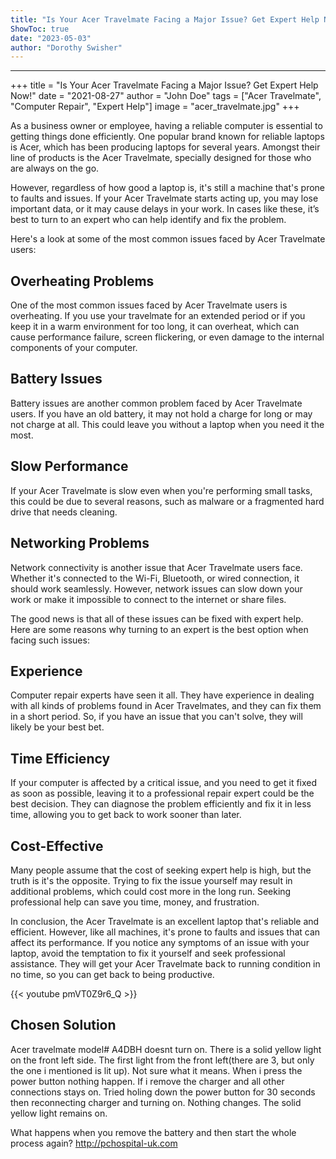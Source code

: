 ```yaml
---
title: "Is Your Acer Travelmate Facing a Major Issue? Get Expert Help Now!"
ShowToc: true 
date: "2023-05-03"
author: "Dorothy Swisher"
---
```

*****
+++
title = "Is Your Acer Travelmate Facing a Major Issue? Get Expert Help Now!"
date = "2021-08-27"
author = "John Doe"
tags = ["Acer Travelmate", "Computer Repair", "Expert Help"]
image = "acer_travelmate.jpg"
+++

As a business owner or employee, having a reliable computer is essential to getting things done efficiently. One popular brand known for reliable laptops is Acer, which has been producing laptops for several years. Amongst their line of products is the Acer Travelmate, specially designed for those who are always on the go. 

However, regardless of how good a laptop is, it's still a machine that's prone to faults and issues. If your Acer Travelmate starts acting up, you may lose important data, or it may cause delays in your work. In cases like these, it’s best to turn to an expert who can help identify and fix the problem.

Here's a look at some of the most common issues faced by Acer Travelmate users:

## Overheating Problems

One of the most common issues faced by Acer Travelmate users is overheating. If you use your travelmate for an extended period or if you keep it in a warm environment for too long, it can overheat, which can cause performance failure, screen flickering, or even damage to the internal components of your computer.

## Battery Issues

Battery issues are another common problem faced by Acer Travelmate users. If you have an old battery, it may not hold a charge for long or may not charge at all. This could leave you without a laptop when you need it the most.

## Slow Performance

If your Acer Travelmate is slow even when you're performing small tasks, this could be due to several reasons, such as malware or a fragmented hard drive that needs cleaning.

## Networking Problems

Network connectivity is another issue that Acer Travelmate users face. Whether it's connected to the Wi-Fi, Bluetooth, or wired connection, it should work seamlessly. However, network issues can slow down your work or make it impossible to connect to the internet or share files.

The good news is that all of these issues can be fixed with expert help. Here are some reasons why turning to an expert is the best option when facing such issues:

## Experience

Computer repair experts have seen it all. They have experience in dealing with all kinds of problems found in Acer Travelmates, and they can fix them in a short period. So, if you have an issue that you can't solve, they will likely be your best bet.

## Time Efficiency

If your computer is affected by a critical issue, and you need to get it fixed as soon as possible, leaving it to a professional repair expert could be the best decision. They can diagnose the problem efficiently and fix it in less time, allowing you to get back to work sooner than later.

## Cost-Effective

Many people assume that the cost of seeking expert help is high, but the truth is it's the opposite. Trying to fix the issue yourself may result in additional problems, which could cost more in the long run. Seeking professional help can save you time, money, and frustration.

In conclusion, the Acer Travelmate is an excellent laptop that's reliable and efficient. However, like all machines, it's prone to faults and issues that can affect its performance. If you notice any symptoms of an issue with your laptop, avoid the temptation to fix it yourself and seek professional assistance. They will get your Acer Travelmate back to running condition in no time, so you can get back to being productive.

{{< youtube pmVT0Z9r6_Q >}} 



## Chosen Solution
 Acer travelmate model# A4DBH doesnt turn on. There is a solid yellow light on the front left side. The first light from the front left(there are 3, but only the one i mentioned is lit up). Not sure what it means.
When i press the power button nothing happen. If i remove the charger and all other connections stays on.
Tried holing down the power button for 30 seconds then reconnecting charger and turning on. Nothing changes.
The solid yellow light remains on.

 What happens when you remove the battery and then start the whole process again?
http://pchospital-uk.com




